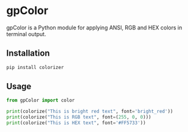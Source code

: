# gpColor

gpColor is a Python module for applying ANSI, RGB and HEX colors in terminal output.

## Installation

```bash
pip install colorizer
```
## Usage

```python
from gpColor import color

print(colorize("This is bright red text", font='bright_red'))
print(colorize("This is RGB text", font=(255, 0, 0)))
print(colorize("This is HEX text", font='#FF5733'))
```
